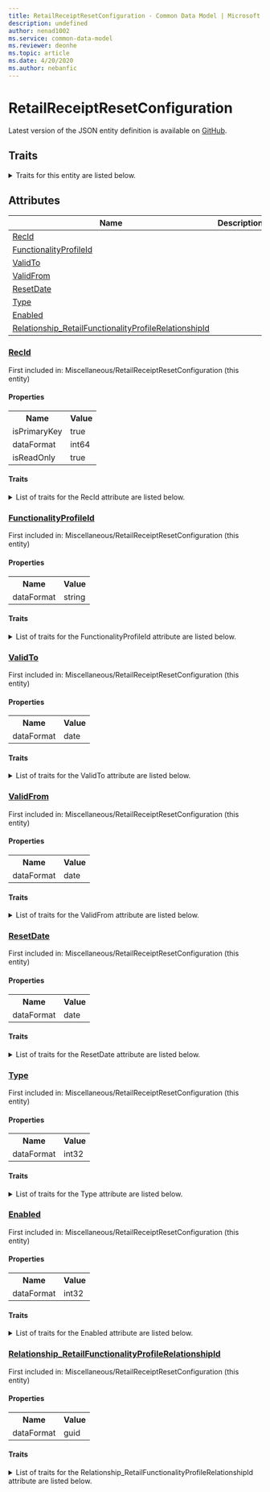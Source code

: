 ```yaml
---
title: RetailReceiptResetConfiguration - Common Data Model | Microsoft Docs
description: undefined
author: nenad1002
ms.service: common-data-model
ms.reviewer: deonhe
ms.topic: article
ms.date: 4/20/2020
ms.author: nebanfic
---
```


# RetailReceiptResetConfiguration

  
 Latest version of the JSON entity definition is available on <a href="https://github.com/Microsoft/CDM/tree/master/schemaDocuments/core/operationsCommon/Tables/Commerce/Retail/Miscellaneous/RetailReceiptResetConfiguration.cdm.json" target="_blank">GitHub</a>.  

## Traits

<details>
<summary>Traits for this entity are listed below.  
</summary>

**is.identifiedBy**  
  names a specifc identity attribute to use with an entity  <table><tr><th>Parameter</th><th>Value</th><th>Data type</th><th>Explanation</th></tr><tr><td>attribute</td><td>[RetailReceiptResetConfiguration/(resolvedAttributes)/RecId](#RecId)</td><td>attribute</td><td></td></tr></table>

**is.CDM.entityVersion**  
  <table><tr><th>Parameter</th><th>Value</th><th>Data type</th><th>Explanation</th></tr><tr><td>versionNumber</td><td>"1.0.0"</td><td>string</td><td>semantic version number of the entity</td></tr></table>

**is.application.releaseVersion**  
  <table><tr><th>Parameter</th><th>Value</th><th>Data type</th><th>Explanation</th></tr><tr><td>releaseVersion</td><td>"10.0.13.0"</td><td>string</td><td>semantic version number of the application introducing this entity</td></tr></table>

</details>

## Attributes

|Name|Description|First Included in Instance|
|---|---|---|
|[RecId](#RecId)||<a href="RetailReceiptResetConfiguration.md" target="_blank">Miscellaneous/RetailReceiptResetConfiguration</a>|
|[FunctionalityProfileId](#FunctionalityProfileId)||<a href="RetailReceiptResetConfiguration.md" target="_blank">Miscellaneous/RetailReceiptResetConfiguration</a>|
|[ValidTo](#ValidTo)||<a href="RetailReceiptResetConfiguration.md" target="_blank">Miscellaneous/RetailReceiptResetConfiguration</a>|
|[ValidFrom](#ValidFrom)||<a href="RetailReceiptResetConfiguration.md" target="_blank">Miscellaneous/RetailReceiptResetConfiguration</a>|
|[ResetDate](#ResetDate)||<a href="RetailReceiptResetConfiguration.md" target="_blank">Miscellaneous/RetailReceiptResetConfiguration</a>|
|[Type](#Type)||<a href="RetailReceiptResetConfiguration.md" target="_blank">Miscellaneous/RetailReceiptResetConfiguration</a>|
|[Enabled](#Enabled)||<a href="RetailReceiptResetConfiguration.md" target="_blank">Miscellaneous/RetailReceiptResetConfiguration</a>|
|[Relationship_RetailFunctionalityProfileRelationshipId](#Relationship_RetailFunctionalityProfileRelationshipId)||<a href="RetailReceiptResetConfiguration.md" target="_blank">Miscellaneous/RetailReceiptResetConfiguration</a>|

### <a href=#RecId name="RecId">RecId</a>

First included in: Miscellaneous/RetailReceiptResetConfiguration (this entity)  

#### Properties

<table><tr><th>Name</th><th>Value</th></tr><tr><td>isPrimaryKey</td><td>true</td></tr><tr><td>dataFormat</td><td>int64</td></tr><tr><td>isReadOnly</td><td>true</td></tr></table>

#### Traits

<details>
<summary>List of traits for the RecId attribute are listed below.</summary>

**is.dataFormat.integer**  
**is.dataFormat.big**  
**is.identifiedBy**  
names a specifc identity attribute to use with an entity  <table><tr><th>Parameter</th><th>Value</th><th>Data type</th><th>Explanation</th></tr><tr><td>attribute</td><td>[RetailReceiptResetConfiguration/(resolvedAttributes)/RecId](#RecId)</td><td>attribute</td><td></td></tr></table>

**is.readOnly**  
**is.dataFormat.integer**  
**is.dataFormat.big**  
</details>

### <a href=#FunctionalityProfileId name="FunctionalityProfileId">FunctionalityProfileId</a>

First included in: Miscellaneous/RetailReceiptResetConfiguration (this entity)  

#### Properties

<table><tr><th>Name</th><th>Value</th></tr><tr><td>dataFormat</td><td>string</td></tr></table>

#### Traits

<details>
<summary>List of traits for the FunctionalityProfileId attribute are listed below.</summary>

**is.dataFormat.character**  
**is.dataFormat.big**  
**is.dataFormat.array**  
**is.dataFormat.character**  
**is.dataFormat.array**  
</details>

### <a href=#ValidTo name="ValidTo">ValidTo</a>

First included in: Miscellaneous/RetailReceiptResetConfiguration (this entity)  

#### Properties

<table><tr><th>Name</th><th>Value</th></tr><tr><td>dataFormat</td><td>date</td></tr></table>

#### Traits

<details>
<summary>List of traits for the ValidTo attribute are listed below.</summary>

**is.dataFormat.date**  
**means.measurement.date**  
**is.dataFormat.date**  
</details>

### <a href=#ValidFrom name="ValidFrom">ValidFrom</a>

First included in: Miscellaneous/RetailReceiptResetConfiguration (this entity)  

#### Properties

<table><tr><th>Name</th><th>Value</th></tr><tr><td>dataFormat</td><td>date</td></tr></table>

#### Traits

<details>
<summary>List of traits for the ValidFrom attribute are listed below.</summary>

**is.dataFormat.date**  
**means.measurement.date**  
**is.dataFormat.date**  
</details>

### <a href=#ResetDate name="ResetDate">ResetDate</a>

First included in: Miscellaneous/RetailReceiptResetConfiguration (this entity)  

#### Properties

<table><tr><th>Name</th><th>Value</th></tr><tr><td>dataFormat</td><td>date</td></tr></table>

#### Traits

<details>
<summary>List of traits for the ResetDate attribute are listed below.</summary>

**is.dataFormat.date**  
**means.measurement.date**  
**is.dataFormat.date**  
</details>

### <a href=#Type name="Type">Type</a>

First included in: Miscellaneous/RetailReceiptResetConfiguration (this entity)  

#### Properties

<table><tr><th>Name</th><th>Value</th></tr><tr><td>dataFormat</td><td>int32</td></tr></table>

#### Traits

<details>
<summary>List of traits for the Type attribute are listed below.</summary>

**is.dataFormat.integer**  
**is.dataFormat.integer**  
</details>

### <a href=#Enabled name="Enabled">Enabled</a>

First included in: Miscellaneous/RetailReceiptResetConfiguration (this entity)  

#### Properties

<table><tr><th>Name</th><th>Value</th></tr><tr><td>dataFormat</td><td>int32</td></tr></table>

#### Traits

<details>
<summary>List of traits for the Enabled attribute are listed below.</summary>

**is.dataFormat.integer**  
**is.dataFormat.integer**  
</details>

### <a href=#Relationship_RetailFunctionalityProfileRelationshipId name="Relationship_RetailFunctionalityProfileRelationshipId">Relationship_RetailFunctionalityProfileRelationshipId</a>

First included in: Miscellaneous/RetailReceiptResetConfiguration (this entity)  

#### Properties

<table><tr><th>Name</th><th>Value</th></tr><tr><td>dataFormat</td><td>guid</td></tr></table>

#### Traits

<details>
<summary>List of traits for the Relationship_RetailFunctionalityProfileRelationshipId attribute are listed below.</summary>

**is.dataFormat.character**  
**is.dataFormat.big**  
**is.dataFormat.array**  
**is.dataFormat.guid**  
**means.identity.entityId**  
**is.linkedEntity.identifier**  
Marks the attribute(s) that hold foreign key references to a linked (used as an attribute) entity. This attribute is added to the resolved entity to enumerate the referenced entities.  <table><tr><th>Parameter</th><th>Value</th><th>Data type</th><th>Explanation</th></tr><tr><td>entityReferences</td><td><table><tr><th>entityReference</th><th>attributeReference</th></tr><tr><td><a href="../Group/RetailFunctionalityProfile.md" target="_blank">/core/operationsCommon/Tables/Commerce/Retail/Group/RetailFunctionalityProfile.cdm.json/RetailFunctionalityProfile</a></td><td><a href="../Group/RetailFunctionalityProfile.md#RecId" target="_blank">RecId</a></td></tr></table></td><td>entity</td><td>a reference to the constant entity holding the list of entity references</td></tr></table>

**is.dataFormat.guid**  
**is.dataFormat.character**  
**is.dataFormat.array**  
</details>

